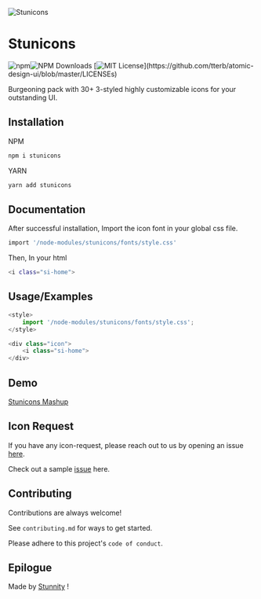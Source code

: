 ![Stunicons](https://res.cloudinary.com/dawr8i20o/image/upload/v1620109434/stunnity/stunicons/cdn/stunicons_logo-favicon-02_p3tstz.png)
# Stunicons

![npm](https://img.shields.io/npm/v/stunicons.svg?style=flat-square)![NPM Downloads](https://img.shields.io/npm/dw/stunicons)
[![MIT License](https://img.shields.io/apm/l/atomic-design-ui.svg?)](https://github.com/tterb/atomic-design-ui/blob/master/LICENSEs)

Burgeoning pack with 30+ 3-styled highly customizable icons for your outstanding UI.

## Installation 

NPM
```bash
npm i stunicons
```

YARN
```bash
yarn add stunicons
```

## Documentation


After successful installation, Import the icon font in your global css file.
```bash
import '/node-modules/stunicons/fonts/style.css'
```
  
Then, In your html
```bash
<i class="si-home">
```
  
## Usage/Examples

```javascript
<style>
    import '/node-modules/stunicons/fonts/style.css';
</style>

<div class="icon">
    <i class="si-home"> 
</div>
```
  
## Demo

[Stunicons Mashup](https://github.com/Stunnity/stunicons-mashup) 
  
  
## Icon Request

If you have any icon-request, please reach out to us by opening an issue [here](https://github.com/Stunnity/stunicons/issues/new).

Check out a sample [issue](https://github.com/Stunnity/stunicons/issues/2) here.

  
## Contributing

Contributions are always welcome!

See `contributing.md` for ways to get started.

Please adhere to this project's `code of conduct`.

  
## Epilogue

Made by [Stunnity](https://www.github.com/Stunnity) !

  